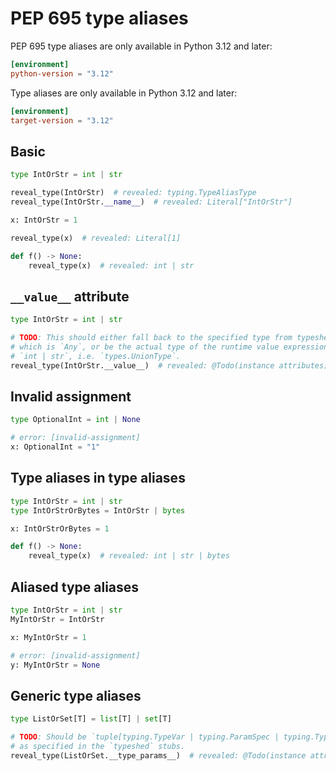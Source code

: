 # PEP 695 type aliases

PEP 695 type aliases are only available in Python 3.12 and later:

```toml
[environment]
python-version = "3.12"
```

Type aliases are only available in Python 3.12 and later:

```toml
[environment]
target-version = "3.12"
```

## Basic

```py
type IntOrStr = int | str

reveal_type(IntOrStr)  # revealed: typing.TypeAliasType
reveal_type(IntOrStr.__name__)  # revealed: Literal["IntOrStr"]

x: IntOrStr = 1

reveal_type(x)  # revealed: Literal[1]

def f() -> None:
    reveal_type(x)  # revealed: int | str
```

## `__value__` attribute

```py
type IntOrStr = int | str

# TODO: This should either fall back to the specified type from typeshed,
# which is `Any`, or be the actual type of the runtime value expression
# `int | str`, i.e. `types.UnionType`.
reveal_type(IntOrStr.__value__)  # revealed: @Todo(instance attributes)
```

## Invalid assignment

```py
type OptionalInt = int | None

# error: [invalid-assignment]
x: OptionalInt = "1"
```

## Type aliases in type aliases

```py
type IntOrStr = int | str
type IntOrStrOrBytes = IntOrStr | bytes

x: IntOrStrOrBytes = 1

def f() -> None:
    reveal_type(x)  # revealed: int | str | bytes
```

## Aliased type aliases

```py
type IntOrStr = int | str
MyIntOrStr = IntOrStr

x: MyIntOrStr = 1

# error: [invalid-assignment]
y: MyIntOrStr = None
```

## Generic type aliases

```py
type ListOrSet[T] = list[T] | set[T]

# TODO: Should be `tuple[typing.TypeVar | typing.ParamSpec | typing.TypeVarTuple, ...]`,
# as specified in the `typeshed` stubs.
reveal_type(ListOrSet.__type_params__)  # revealed: @Todo(instance attributes)
```
